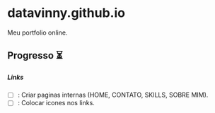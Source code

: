 # datavinny.github.io

Meu portfolio online.

## Progresso :hourglass_flowing_sand:

##### Links 

- [ ] : Criar paginas internas (HOME, CONTATO, SKILLS, SOBRE MIM).
- [ ] : Colocar icones nos links.
